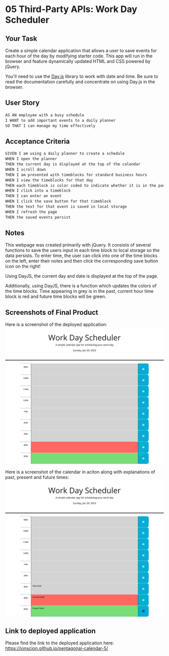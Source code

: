 # 05 Third-Party APIs: Work Day Scheduler

## Your Task

Create a simple calendar application that allows a user to save events for each hour of the day by modifying starter code. This app will run in the browser and feature dynamically updated HTML and CSS powered by jQuery.

You'll need to use the [Day.js](https://day.js.org/en/) library to work with date and time. Be sure to read the documentation carefully and concentrate on using Day.js in the browser.

## User Story

```md
AS AN employee with a busy schedule
I WANT to add important events to a daily planner
SO THAT I can manage my time effectively
```

## Acceptance Criteria

```md
GIVEN I am using a daily planner to create a schedule
WHEN I open the planner
THEN the current day is displayed at the top of the calendar
WHEN I scroll down
THEN I am presented with timeblocks for standard business hours
WHEN I view the timeblocks for that day
THEN each timeblock is color coded to indicate whether it is in the past, present, or future
WHEN I click into a timeblock
THEN I can enter an event
WHEN I click the save button for that timeblock
THEN the text for that event is saved in local storage
WHEN I refresh the page
THEN the saved events persist
```

## Notes
This webpage was created primarily with jQuery. It consists of several functions to save the users input in each time block to local storage so the data persists. To enter time, the user can click into one of the time blocks on the left, enter their notes and then click the corresponding save button icon on the right!

Using DayJS, the current day and date is displayed at the top of the page.

Additionally, using DayJS, there is a function which updates the colors of the time blocks. Time appearing in grey is in the past, current hour time block is red and future time blocks will be green. 


## Screenshots of Final Product
Here is a screenshot of the deployed application:
![calendar final](./assets/calendar-final.png)

Here is a screenshot of the calendar in aciton along with explanations of past, present and future times:
![calendar in action](./assets/calender-in-action.png)

## Link to deployed application
Please find the link to the deployed application here: 
https://ionscion.github.io/pentagonal-calendar-5/